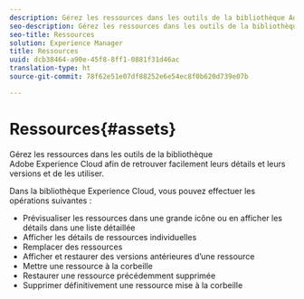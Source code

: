 ```yaml
---
description: Gérez les ressources dans les outils de la bibliothèque Adobe Experience Cloud afin de retrouver facilement leurs détails et leurs versions et de les utiliser.
seo-description: Gérez les ressources dans les outils de la bibliothèque Adobe Experience Cloud afin de retrouver facilement leurs détails et leurs versions et de les utiliser.
seo-title: Ressources
solution: Experience Manager
title: Ressources
uuid: dcb38464-a90e-45f8-8ff1-0881f31d46ac
translation-type: ht
source-git-commit: 78f62e51e07df88252e6e54ec8f0b620d739e07b

---
```



# Ressources{#assets}

Gérez les ressources dans les outils de la bibliothèque Adobe Experience Cloud afin de retrouver facilement leurs détails et leurs versions et de les utiliser.

Dans la bibliothèque Experience Cloud, vous pouvez effectuer les opérations suivantes :

* Prévisualiser les ressources dans une grande icône ou en afficher les détails dans une liste détaillée
* Afficher les détails de ressources individuelles
* Remplacer des ressources
* Afficher et restaurer des versions antérieures d’une ressource
* Mettre une ressource à la corbeille
* Restaurer une ressource précédemment supprimée
* Supprimer définitivement une ressource mise à la corbeille

